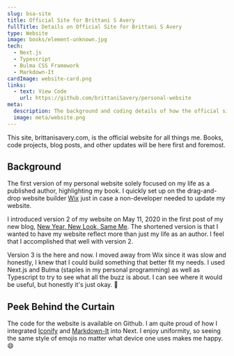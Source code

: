 ```yaml
---
slug: bsa-site
title: Official Site for Brittani S Avery
fullTitle: Details on Official Site for Brittani S Avery
type: Website
image: books/element-unknown.jpg
tech:
  - Next.js
  - Typescript
  - Bulma CSS Framework
  - Markdown-It
cardImage: website-card.png
links:
  - text: View Code
    url: https://github.com/brittaniSavery/personal-website
meta:
  description: The background and coding details of how the official site for Brittani S Avery was made.
  image: meta/website.png
---
```


This site, brittanisavery.com, is the official website for all things me. Books, code projects, blog posts, and other updates will be here first and foremost.

## Background

The first version of my personal website solely focused on my life as a published author, highlighting my book. I quickly set up on the drag-and-drop website builder [Wix](https://wix.com/) just in case a non-developer needed to update my website.

I introduced version 2 of my website on May 11, 2020 in the first post of my new blog, [New Year, New Look, Same Me](/post/new-year-new-look-same-me). The shortened version is that I wanted to have my website reflect more than just my life as an author. I feel that I accomplished that well with version 2.

Version 3 is the here and now. I moved away from Wix since it was slow and honestly, I knew that I could build something that better fit my needs. I used Next.js and Bulma (staples in my personal programming) as well as Typescript to try to see what all the buzz is about. I can see where it would be useful, but honestly it's just okay. :shrug:

## Peek Behind the Curtain

The code for the website is available on Github. I am quite proud of how I integrated [Iconify](https://iconify.design/) and [Markdown-It](https://markdown-it.github.io/) into Next. I enjoy uniformity, so seeing the same style of emojis no matter what device one uses makes me happy. :smile:
